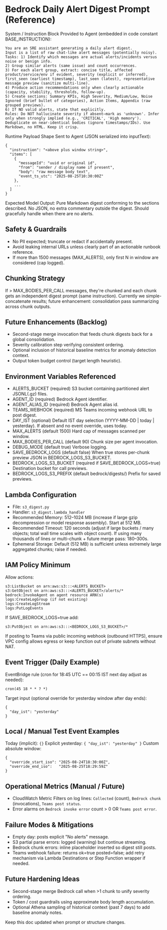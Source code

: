 # Bedrock Daily Alert Digest Prompt (Reference)

System / Instruction Block Provided to Agent (embedded in code constant BASE_INSTRUCTION):

```
You are an SRE assistant generating a daily alert digest.
Input is a list of raw chat-like alert messages (potentially noisy).
Tasks: 1) Identify which messages are actual alerts/incidents versus noise or benign info.
2) Group similar alerts (same issue) and count occurrences.
3) For each alert group, extract: concise title, affected product/service/env if evident, severity (explicit or inferred), 
first_seen (earliest timestamp), last_seen (latest), representative message preview (sanitize multi‑line).
4) Produce action recommendations only when clearly actionable (capacity, stability, thresholds, follow-up).
5) Create sections: Summary KPIs, High Severity, Medium/Low, Noise Ignored (brief bullet of categories), Action Items, Appendix (raw grouped previews).
6) If NO valid alerts, state that explicitly.
Rules: Do NOT hallucinate severity if absent—mark as 'unknown'. Infer only when strongly implied (e.g., 'CRITICAL', 'High memory').
Deduplicate on near-identical bodies (ignore timestamps/IDs). Use Markdown, no HTML. Keep it crisp.
```

Runtime Payload Shape Sent to Agent (JSON serialized into inputText):

```
{
  "instruction": "<above plus window string>",
  "items": [
    {
      "messageId": "uuid or original id",
      "from": "sender / display name if present",
      "body": "raw message body text",
      "event_ts_utc": "2025-08-25T10:30:00Z"
    },
    ...
  ]
}
```

Expected Model Output: Pure Markdown digest conforming to the sections described. No JSON, no extra commentary outside the digest. Should gracefully handle when there are no alerts.

## Safety & Guardrails
- No PII expected; truncate or redact if accidentally present.
- Avoid leaking internal URLs unless clearly part of an actionable runbook reference.
- If more than 1500 messages (MAX_ALERTS), only first N in window are considered (cap logged).

## Chunking Strategy
If > MAX_BODIES_PER_CALL messages, they're chunked and each chunk gets an independent digest prompt (same instruction). Currently we simple-concatenate results; future enhancement: consolidation pass summarizing across chunk outputs.

## Future Enhancements (Backlog)
- Second-stage merge invocation that feeds chunk digests back for a global consolidation.
- Severity calibration step verifying consistent ordering.
- Optional inclusion of historical baseline metrics for anomaly detection context.
- Output token budget control (target length heuristic).

## Environment Variables Referenced
- ALERTS_BUCKET (required) S3 bucket containing partitioned alert JSONL(.gz) files.
- AGENT_ID (required) Bedrock Agent identifier.
- AGENT_ALIAS_ID (required) Bedrock Agent alias id.
- TEAMS_WEBHOOK (required) MS Teams incoming webhook URL to post digest.
- DAY_IST (optional) Default IST day selection (YYYY-MM-DD | today | yesterday). If absent and no event override, uses today.
- MAX_ALERTS (default 1500) Hard cap of messages scanned per window.
- MAX_BODIES_PER_CALL (default 90) Chunk size per agent invocation.
- DEBUG_MODE (default true) Verbose logging.
- SAVE_BEDROCK_LOGS (default false) When true stores per-chunk preview JSON in BEDROCK_LOGS_S3_BUCKET.
- BEDROCK_LOGS_S3_BUCKET (required if SAVE_BEDROCK_LOGS=true) Destination bucket for call previews.
- BEDROCK_LOGS_S3_PREFIX (default bedrock/digests/) Prefix for saved previews.

## Lambda Configuration
- File: `s3_digest.py`
- Handler: `s3_digest.lambda_handler`
- Recommended Memory: 512–1024 MB (increase if large gzip decompression or model response assembly). Start at 512 MB.
- Recommended Timeout: 120 seconds (adjust if large buckets / many objects; total wall time scales with object count). If using many thousands of lines or multi-chunk + future merge pass: 180–300s.
- Ephemeral Storage: Default (512 MB) is sufficient unless extremely large aggregated chunks; raise if needed.

## IAM Policy Minimum
Allow actions:
```
s3:ListBucket on arn:aws:s3:::<ALERTS_BUCKET>
s3:GetObject on arn:aws:s3:::<ALERTS_BUCKET>/alerts/*
bedrock:InvokeAgent on agent resource ARN(s)
logs:CreateLogGroup (if not existing)
logs:CreateLogStream
logs:PutLogEvents
``` 
If SAVE_BEDROCK_LOGS=true add:
```
s3:PutObject on arn:aws:s3:::<BEDROCK_LOGS_S3_BUCKET>/*
```
If posting to Teams via public incoming webhook (outbound HTTPS), ensure VPC config allows egress or keep function out of private subnets without NAT.

## Event Trigger (Daily Example)
EventBridge rule (cron for 18:45 UTC == 00:15 IST next day adjust as needed):
```
cron(45 18 * * ? *)
```
Target input (optional override for yesterday window after day ends):
```
{
  "day_ist": "yesterday"
}
```

## Local / Manual Test Event Examples
Today (implicit): `{}`
Explicit yesterday: `{ "day_ist": "yesterday" }`
Custom absolute window:
```
{
  "override_start_iso": "2025-08-24T18:30:00Z",
  "override_end_iso":   "2025-08-25T18:29:59Z"
}
```

## Operational Metrics (Manual / Future)
- CloudWatch Metric Filters on log lines: `Collected` (count), `Bedrock chunk` (invocations), `Teams post status`.
- Error alarms on `Bedrock invoke error` count > 0 OR `Teams post error`.

## Failure Modes & Mitigations
- Empty day: posts explicit "No alerts" message.
- S3 partial parse errors: logged (warning) but continue streaming.
- Bedrock chunk errors: inline placeholder inserted so digest still posts.
- Teams webhook failure: returns ok=true posted=false; add retry mechanism via Lambda Destinations or Step Function wrapper if needed.

## Future Hardening Ideas
- Second-stage merge Bedrock call when >1 chunk to unify severity ordering.
- Token / cost guardrails using approximate body length accumulation.
- Optional Athena sampling of historical context (past 7 days) to add baseline anomaly notes.


Keep this doc updated when prompt or structure changes.
